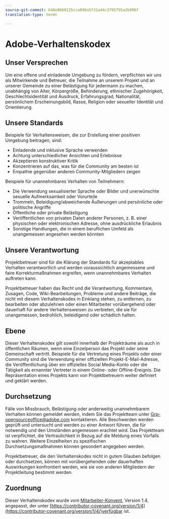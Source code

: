 ```yaml
---
source-git-commit: 648e8068125cca090a5f31a44c3795755a2b996f
translation-type: tm+mt

---
```

# Adobe-Verhaltenskodex

## Unser Versprechen

Um eine offene und einladende Umgebung zu fördern, verpflichten wir uns als Mitwirkende und Betreuer, die Teilnahme an unserem Projekt und an unserer Gemeinde zu einer Belästigung für jedermann zu machen, unabhängig von Alter, Körpergröße, Behinderung, ethnischer Zugehörigkeit, Geschlechtsidentität und Ausdruck, Erfahrungsgrad, Nationalität, persönlichem Erscheinungsbild, Rasse, Religion oder sexueller Identität und Orientierung.

## Unsere Standards

Beispiele für Verhaltensweisen, die zur Erstellung einer positiven Umgebung beitragen, sind:

* Einladende und inklusive Sprache verwenden
* Achtung unterschiedlicher Ansichten und Erlebnisse
* Akzeptieren konstruktiver Kritik
* Konzentrieren auf das, was für die Community am besten ist
* Empathie gegenüber anderen Community-Mitgliedern zeigen

Beispiele für unannehmbares Verhalten von Teilnehmern:

* Die Verwendung sexualisierter Sprache oder Bilder und unerwünschte sexuelle Aufmerksamkeit oder Vorurteile
* Trommeln, Beleidigung/abweichende Äußerungen und persönliche oder politische Angriffe
* Öffentliche oder private Belästigung
* Veröffentlichen von privaten Daten anderer Personen, z. B. einer physischen oder elektronischen Adresse, ohne ausdrückliche Erlaubnis
* Sonstige Handlungen, die in einem beruflichen Umfeld als unangemessen angesehen werden könnten

## Unsere Verantwortung

Projektbetreuer sind für die Klärung der Standards für akzeptables Verhalten verantwortlich und werden voraussichtlich angemessene und faire Korrekturmaßnahmen ergreifen, wenn unannehmbares Verhalten auftreten kann.

Projektbetreuer haben das Recht und die Verantwortung, Kommentare, Zusagen, Code, Wiki-Bearbeitungen, Probleme und andere Beiträge, die nicht mit diesem Verhaltenskodex in Einklang stehen, zu entfernen, zu bearbeiten oder abzulehnen oder einen Mitarbeiter vorübergehend oder dauerhaft für andere Verhaltensweisen zu verbieten, die sie für unangemessen, bedrohlich, beleidigend oder schädlich halten.

## Ebene

Dieser Verhaltenskodex gilt sowohl innerhalb der Projekträume als auch in öffentlichen Räumen, wenn eine Einzelperson das Projekt oder seine Gemeinschaft vertritt. Beispiele für die Vertretung eines Projekts oder einer Community sind die Verwendung einer offiziellen Projekt-E-Mail-Adresse, die Veröffentlichung über ein offizielles Social Media-Konto oder die Tätigkeit als ernannter Vertreter in einem Online- oder Offline-Ereignis. Die Repräsentation eines Projekts kann von Projektbetreuern weiter definiert und geklärt werden.

## Durchsetzung

Fälle von Missbrauch, Belästigung oder anderweitig unannehmbarem Verhalten können gemeldet werden, indem Sie das Projektteam unter Grp-opensourceoffice@adobe.com kontaktieren. Alle Beschwerden werden geprüft und untersucht und werden zu einer Antwort führen, die für notwendig und den Umständen angemessen erachtet wird. Das Projektteam ist verpflichtet, die Vertraulichkeit in Bezug auf die Meldung eines Vorfalls zu wahren. Weitere Einzelheiten zu spezifischen Durchsetzungsmaßnahmen können gesondert angegeben werden.

Projektbetreuer, die den Verhaltenskodex nicht in gutem Glauben befolgen oder durchsetzen, können mit vorübergehenden oder dauerhaften Auswirkungen konfrontiert werden, wie sie von anderen Mitgliedern der Projektleitung bestimmt werden.

## Zuordnung

Dieser Verhaltenskodex wurde vom [Mitarbeiter-Konvent](https://contributor-covenant.org), Version 1.4, angepasst, der unter [https://contributor-covenant.org/version/1/4](https://contributor-covenant.org/version/1/4/)verfügbar ist.
